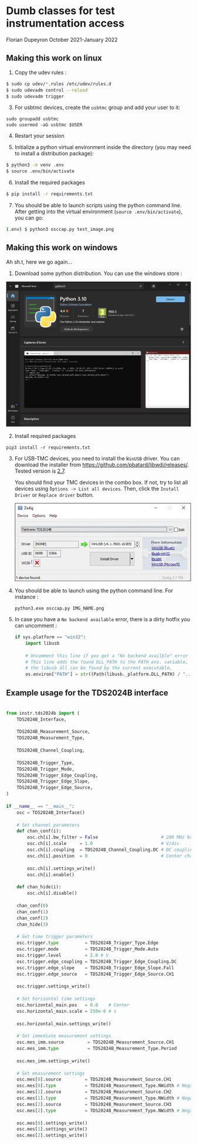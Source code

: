 Dumb classes for test instrumentation access
============================================

Florian Dupeyron
October 2021-January 2022

Making this work on linux
-------------------------

1. Copy the udev rules :

```bash
$ sudo cp udev/*.rules /etc/udev/rules.d
$ sudo udevadm control --reload
$ sudo udevadm trigger
```

3. For usbtmc devices, create the `usbtmc` group and add your user to it:

```
sudo groupadd usbtmc
sudo usermod -aG usbtmc $USER
```

4. Restart your session

5. Initialize a python virtual environment inside the directory (you may need to install a distribution package):

```bash
$ python3 -m venv .env
$ source .env/bin/activate
```

6. Install the required packages

```bash
$ pip install -r requirements.txt
```

7. You should be able to launch scripts using the python command line. After getting into the virtual environment (`source .env/bin/activate`),
   you can go:

```bash
(.env) $ python3 osccap.py test_image.png
```

Making this work on windows
---------------------------

Ah sh.t, here we go again...

1. Download some python distribution. You can use the windows store :

![python installation](doc/img/python-windows_store.png)

2. Install required packages

```
pip3 install -r requirements.txt
```

3. For USB-TMC devices, you need to install the ̀`WinUSB` driver. You can
   download the installer from https://github.com/pbatard/libwdi/releases/.
   Tested version is
   [2.7](https://github.com/pbatard/libwdi/releases/download/v1.4.1/zadig-2.7.exe).

   You should find your TMC devices in the combo box. If not, try to list all
   devices using ̀`Options -> List all devices`. Then, click the `Install Driver`
   or `Replace driver` button.

   ![Zadig](doc/img/zadig_installer.png)

4. You should be able to launch using the python command line. For instance :

   ```
   python3.exe osccap.py IMG_NAME.png
   ```

5. In case you have a `No backend available` error, there is a dirty hotfix you can
   uncomment :

   ```python
   if sys.platform == "win32":
       import libusb
       
       # Uncomment this line if you get a "No backend availble" error
       # This line adds the found DLL_PATH to the PATH env. variable, so that
       # the libusb dll can be found by the current executable.
       os.environ["PATH"] = str((Path(libusb._platform.DLL_PATH) / "..").resolve()) + os.pathsep + os.environ["PATH"]
   ```

Example usage for the TDS2024B interface
----------------------------------------

```python

from instr.tds2024b import (
    TDS2024B_Interface,

    TDS2024B_Measurement_Source,
    TDS2024B_Measurement_Type,

    TDS2024B_Channel_Coupling,

    TDS2024B_Trigger_Type,
    TDS2024B_Trigger_Mode,
    TDS2024B_Trigger_Edge_Coupling,
    TDS2024B_Trigger_Edge_Slope,
    TDS2024B_Trigger_Edge_Source,
)

if __name__ == "__main__":
	osc = TDS2024B_Interface()

	# Set channel parameters
	def chan_conf(i):
		osc.ch[i].bw_filter = False                        # 200 MHz bandwidth
		osc.ch[i].scale     = 1.0                          # V/div
		osc.ch[i].coupling  = TDS2024B_Channel_Coupling.DC # DC coupling
		osc.ch[i].position  = 0                            # Center channel on scope

		osc.ch[i].settings_write()
		osc.ch[i].enable()

	def chan_hide(i):
		osc.ch[i].disable()

	chan_conf(0)
	chan_conf(1)
	chan_conf(2)
	chan_hide(3)

	# Set time trigger parameters
	osc.trigger.type          = TDS2024B_Trigger_Type.Edge
	osc.trigger.mode          = TDS2024B_Trigger_Mode.Auto
	osc.trigger.level         = 2.0 # V
	osc.trigger.edge_coupling = TDS2024B_Trigger_Edge_Coupling.DC
	osc.trigger.edge_slope    = TDS2024B_Trigger_Edge_Slope.Fall
	osc.trigger.edge_source   = TDS2024B_Trigger_Edge_Source.CH1

	osc.trigger.settings_write()

	# Set horizontal time settings
	osc.horizontal_main.pos   = 0.0    # Center
	osc.horizontal_main.scale = 250e-6 # s

	osc.horizontal_main.settings_write()

	# Set immediate measurement settings
	osc.mes_imm.source         = TDS2024B_Measurement_Source.CH1
	osc.mes_imm.type           = TDS2024B_Measurement_Type.Period

	osc.mes_imm.settings_write()

	# Set measurement settings
	osc.mes[0].source         = TDS2024B_Measurement_Source.CH1
	osc.mes[0].type           = TDS2024B_Measurement_Type.NWidth # Negative pulse width
	osc.mes[1].source         = TDS2024B_Measurement_Source.CH2
	osc.mes[1].type           = TDS2024B_Measurement_Type.NWidth # Negative pulse width
	osc.mes[2].source         = TDS2024B_Measurement_Source.CH3
	osc.mes[2].type           = TDS2024B_Measurement_Type.NWidth # Negative pulse width

	osc.mes[0].settings_write()
	osc.mes[1].settings_write()
	osc.mes[2].settings_write()
```
